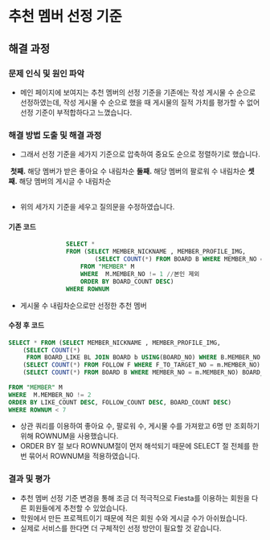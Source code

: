 # 추천 멤버 선정 기준  


## 해결 과정  



### 문제 인식 및 원인 파악  

- 메인 페이지에 보여지는 추천 멤버의 선정 기준을 기존에는 작성 게시물 수 순으로 선정하였는데, 작성 게시물 수 순으로 했을 때 게시물의 질적 가치를 평가할 수 없어 선정 기준이 부적합하다고 느꼈습니다.  



### 해결 방법 도출 및 해결 과정  

- 그래서 선정 기준을 세가지 기준으로 압축하여 중요도 순으로 정렬하기로 했습니다.   
        

​		**첫째.** 해당 멤버가 받은 좋아요 수 내림차순
​		**둘째.** 해당 멤버의 팔로워 수 내림차순
​		**셋째.** 해당 멤버의 게시글 수 내림차순  
​        

- 위의 세가지 기준을 세우고 질의문을 수정하였습니다.  



#### 기존 코드  

```sql
                SELECT * 
                FROM (SELECT MEMBER_NICKNAME , MEMBER_PROFILE_IMG, 
                        (SELECT COUNT(*) FROM BOARD B WHERE MEMBER_NO = m.MEMBER_NO) BOARD_COUNT
                    FROM "MEMBER" M
                    WHERE  M.MEMBER_NO != 1 //본인 제외
                    ORDER BY BOARD_COUNT DESC)
                WHERE ROWNUM
```

- 게시물 수 내림차순으로만 선정한 추천 멤버  



#### 수정 후 코드  

```sql
SELECT * FROM (SELECT MEMBER_NICKNAME , MEMBER_PROFILE_IMG, 
    (SELECT COUNT(*) 
     FROM BOARD_LIKE BL JOIN BOARD b USING(BOARD_NO) WHERE B.MEMBER_NO = M.MEMBER_NO) LIKE_COUNT,
 	(SELECT COUNT(*) FROM FOLLOW F WHERE F_TO_TARGET_NO = m.MEMBER_NO) FOLLOW_COUNT,
 	(SELECT COUNT(*) FROM BOARD B WHERE MEMBER_NO = m.MEMBER_NO) BOARD_COUNT
 	
FROM "MEMBER" M
WHERE  M.MEMBER_NO != 2
ORDER BY LIKE_COUNT DESC, FOLLOW_COUNT DESC, BOARD_COUNT DESC)
WHERE ROWNUM < 7
```
  
- 상관 쿼리를 이용하여 좋아요 수, 팔로워 수, 게시물 수를 가져왔고 6명 만 조회하기 위해 ROWNUM을 사용했습니다.  
- ORDER BY 절 보다 ROWNUM절이 먼저 해석되기 때문에 SELECT 절 전체를 한번 묶어서 ROWNUM을 적용하였습니다.   


  
### 결과 및 평가  

- 추천 멤버 선정 기준 변경을 통해 조금 더 적극적으로 Fiesta를 이용하는 회원을 다른 회원들에게 추천할 수 있었습니다.
- 학원에서 만든 프로젝트이기 때문에 적은 회원 수와 게시글 수가 아쉬웠습니다.
- 실제로 서비스를 한다면 더 구체적인 선정 방안이 필요할 것 같습니다.

  

